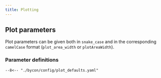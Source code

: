 ```yaml
---
title: Plotting
---
```


## Plot parameters

Plot parameters can be given both in `snake_case` and in the corresponding
`camelCase` format (`plot_area_width` or `plotAreaWidth`).


### Parameter definitions

``` title="Plot parameters"
--8<-- "./bycon/config/plot_defaults.yaml"
```